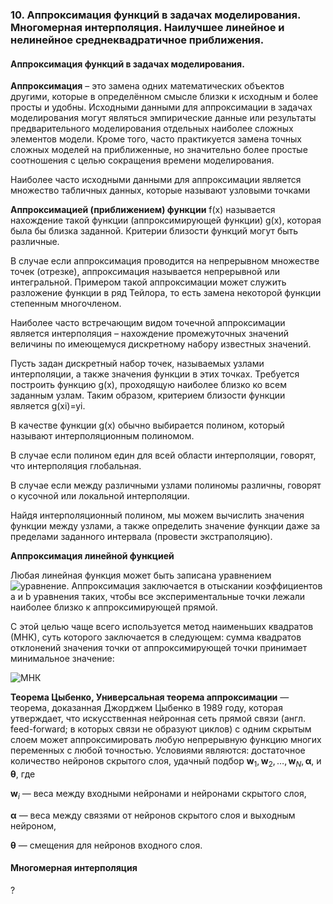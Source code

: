 ### 10. Аппроксимация функций в задачах моделирования. Многомерная интерполяция. Наилучшее линейное и нелинейное среднеквадратичное приближения.

#### Аппроксимация функций в задачах моделирования.

<b>Аппроксимация</b> – это замена одних математических объектов другими, которые в определённом смысле близки к исходным и более просты и удобны. Исходными данными для аппроксимации в задачах моделирования могут являться эмпирические данные или результаты предварительного моделирования отдельных наиболее сложных элементов модели. Кроме того, часто практикуется замена точных сложных моделей на приближенные, но значительно более простые соотношения с целью сокращения времени моделирования.

Наиболее часто исходными данными для аппроксимации является множество табличных данных, которые называют узловыми точками

<b>Аппроксимацией (приближением) функции</b> f(x) называется нахождение такой функции (аппроксимирующей функции) g(x), которая была бы близка заданной. Критерии близости функций могут быть различные.

В случае если аппроксимация проводится на непрерывном множестве точек (отрезке), аппроксимация называется непрерывной или интегральной. Примером такой аппроксимации может служить разложение функции в ряд Тейлора, то есть замена некоторой функции степенным многочленом.

Наиболее часто встречающим видом точечной аппроксимации является интерполяция – нахождение промежуточных значений величины по имеющемуся дискретному набору известных значений.

Пусть задан дискретный набор точек, называемых узлами интерполяции, а также значения функции в этих точках. Требуется построить функцию g(x), проходящую наиболее близко ко всем заданным узлам. Таким образом, критерием близости функции является g(xi)=yi.

В качестве функции g(x) обычно выбирается полином, который называют интерполяционным полиномом.

В случае если полином един для всей области интерполяции, говорят, что интерполяция глобальная.

В случае если между различными узлами полиномы различны, говорят о кусочной или локальной интерполяции.

Найдя интерполяционный полином, мы можем вычислить значения функции между узлами, а также определить значение функции даже за пределами заданного интервала (провести экстраполяцию).

<b>Аппроксимация линейной функцией</b>

Любая линейная функция может быть записана уравнением ![уравнение](https://prog-cpp.ru/wp-content/uploads/2016-12-28_17-55-55.png). Аппроксимация заключается в отыскании коэффициентов a и b уравнения таких, чтобы все экспериментальные точки лежали наиболее близко к аппроксимирующей прямой.

С этой целью чаще всего используется метод наименьших квадратов (МНК), суть которого заключается в следующем: сумма квадратов отклонений значения точки от аппроксимирующей точки принимает минимальное значение: 

![МНК](https://prog-cpp.ru/wp-content/uploads/2016-12-28_17-56-25.png)

<b>Теорема Цыбенко, Универсальная теорема аппроксимации</b> — теорема, доказанная Джорджем Цыбенко в 1989 году, которая утверждает, что искусственная нейронная сеть прямой связи (англ. feed-forward; в которых связи не образуют циклов) с одним скрытым слоем может аппроксимировать любую непрерывную функцию многих переменных с любой точностью. Условиями являются: достаточное количество нейронов скрытого слоя, удачный подбор ${\displaystyle \mathbf {w} _{1},\mathbf {w} _{2},\dots ,\mathbf {w} _{N},\mathbf {\alpha } ,}$ и ${\displaystyle \mathbf {\theta } }$, где

${\displaystyle \mathbf {w} _{i}}$ — веса между входными нейронами и нейронами скрытого слоя,

${\displaystyle \mathbf {\alpha } }$ — веса между связями от нейронов скрытого слоя и выходным нейроном,

${\displaystyle \mathbf {\theta } }$ — смещения для нейронов входного слоя.

#### Многомерная интерполяция
?
